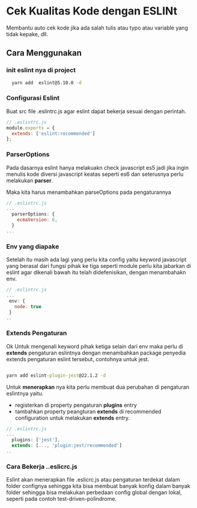 # Cek Kualitas Kode dengan ESLINt

Membantu auto cek kode jika ada salah tulis atau typo atau variable yang tidak kepake, dll.

## Cara Menggunakan

### init eslint nya di project

```cmd
  yarn add  eslint@5.10.0 -d
```

### Configurasi Eslint

Buat src file .eslintrc.js agar eslint dapat bekerja sesuai dengan perintah.

```js
// .eslintrc.js
module.exports = {
  extends: ['eslint:recommended']
};

```

### ParserOptions

Pada dasarnya eslint hanya melakuakn check javascript es5 jadi jika ingin menulis kode diversi javascript keatas seperti es6 dan seterusnya perlu melakukan **parser**.

Maka kita harus menambahkan parseOptions pada pengaturannya

```js
// .eslintrc.js
...
  parserOptions: {
    ecmaVersion: 6,
  }
...

```

### Env yang diapake

Setelah itu masih ada lagi yang perlu kita config yaitu keyword javascript yang berasal dari fungsi pihak ke tiga seperti module  perlu kita jabarkan di eslint agar dikenali bawah itu telah didefenisikan, dengan menambahakn env.

```js
// .eslintrc.js
...
 env: {
   node: true
 }
..
```

### Extends Pengaturan

Ok Untuk mengenali keyword pihak ketiga selain dari env maka perlu di **extends** pengaturan eslintnya dengan menambahkan package penyedia extends pengaturan eslint tersebut, contohnya untuk jest.

```cmd

yarn add eslint-plugin-jest@22.1.2 -d

```

Untuk **menerapkan** nya kita perlu membuat dua perubahan di pengaturan eslintnya yaitu.

+ registerkan di property pengaturan **plugins** entry
+ tambahkan property peangturan **extends** di recommended configuration untuk  melakukan **extends** entry.

```js
// .eslintrc.js
...
  plugins: ['jest'],
  extends: [..., 'plugin:jest/recommended']
..

```

### Cara Bekerja ..eslicrc.js

Eslint akan menerapkan file .eslicrc.js atau pengaturan terdekat dalam folder confignya sehingga kita bisa membuat banyak konfig dalam banyak folder sehingga bisa melakukan perbedaan config global dengan lokal, seperti pada contoh test-driven-polindrome.

